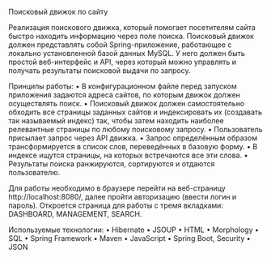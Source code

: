 Поисковый движок по сайту

Реализация поискового движка, который помогает посетителям сайта быстро находить информацию через поле поиска.
Поисковый движок должен представлять собой Spring-приложение, работающее с локально установленной базой данных MySQL. 
У него должен быть простой веб-интерфейс и API, через который можно управлять и получать результаты поисковой выдачи по запросу. 

Принципы работы:
    • В конфигурационном файле перед запуском приложения задаются адреса сайтов, по которым движок должен осуществлять поиск.
    • Поисковый движок должен самостоятельно обходить все страницы заданных сайтов и индексировать их (создавать так называемый индекс) так, чтобы затем находить наиболее релевантные страницы по любому поисковому запросу.
    • Пользователь присылает запрос через API движка. 
    • Запрос определённым образом трансформируется в список слов, переведённых в базовую форму. 
    • В индексе ищутся страницы, на которых встречаются все эти слова.
    • Результаты поиска ранжируются, сортируются и отдаются пользователю.

Для работы необходимо в браузере перейти на веб-страницу http://localhost:8080/, далее пройти авторизацию (ввести логин и пароль). Откроется страница для работы с тремя вкладками: DASHBOARD, MANAGEMENT, SEARCH.

Используемые технологии:
    • Hibernate
    • JSOUP
    • HTML
    • Morphology
    • SQL
    • Spring Framework
    • Maven
    • JavaScript
    • Spring Boot, Security
    • JSON
